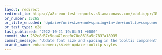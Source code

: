 ```yaml
---
layout: redirect
redirect_to: https://a8c-woo-test-reports.s3.amazonaws.com/public/pr/35265/e2e/index.html
pr_number: 35265
pr_title_encoded: "Update+font+size+and+spacing+in+the+tooltip+component"
pr_test_type: e2e
last_published: "2022-10-21 19:04:51 +0000"
commit_sha: 232e8d87c5ea471ece0c70e8615a5c7837a18935
commit_message: "Update font size and spacing in the tooltip component"
branch_name: enhancement/35190-update-tooltip-styles
---
```

